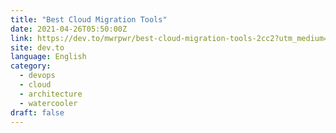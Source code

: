 ```yaml
---
title: "Best Cloud Migration Tools"
date: 2021-04-26T05:50:00Z
link: https://dev.to/mwrpwr/best-cloud-migration-tools-2cc2?utm_medium=RSS&utm_source=news.12bit.vn
site: dev.to
language: English
category:
  - devops
  - cloud
  - architecture
  - watercooler
draft: false
---
```

